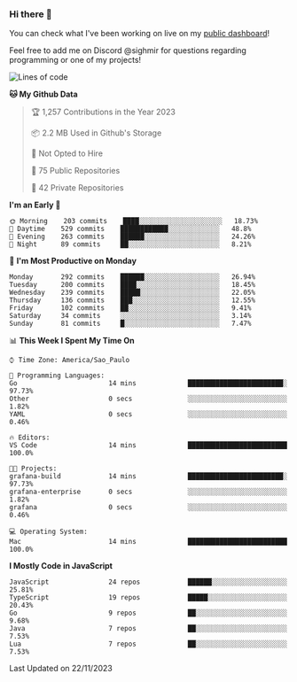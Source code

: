 ### Hi there 👋

<!--
**guicaulada/guicaulada** is a ✨ _special_ ✨ repository because its `README.md` (this file) appears on your GitHub profile.

Here are some ideas to get you started:

- 🔭 I’m currently working on ...
- 🌱 I’m currently learning ...
- 👯 I’m looking to collaborate on ...
- 🤔 I’m looking for help with ...
- 💬 Ask me about ...
- 📫 How to reach me: ...
- 😄 Pronouns: ...
- ⚡ Fun fact: ...
-->

You can check what I've been working on live on my [public dashboard](https://guicaulada.grafana.net/public-dashboards/7b7f644500ec4e6cb5d7a4e7b5ed0dab)!

Feel free to add me on Discord @sighmir for questions regarding programming or one of my projects!

<!--START_SECTION:waka-->
![Lines of code](https://img.shields.io/badge/From%20Hello%20World%20I%27ve%20Written-20.3%20million%20lines%20of%20code-blue)

**🐱 My Github Data** 

> 🏆 1,257 Contributions in the Year 2023
 > 
> 📦 2.2 MB Used in Github's Storage 
 > 
> 🚫 Not Opted to Hire
 > 
> 📜 75 Public Repositories 
 > 
> 🔑 42 Private Repositories  
 > 
**I'm an Early 🐤** 

```text
🌞 Morning    203 commits    ████░░░░░░░░░░░░░░░░░░░░░   18.73% 
🌆 Daytime    529 commits    ████████████░░░░░░░░░░░░░   48.8% 
🌃 Evening    263 commits    ██████░░░░░░░░░░░░░░░░░░░   24.26% 
🌙 Night      89 commits     ██░░░░░░░░░░░░░░░░░░░░░░░   8.21%

```
📅 **I'm Most Productive on Monday** 

```text
Monday       292 commits    ██████░░░░░░░░░░░░░░░░░░░   26.94% 
Tuesday      200 commits    ████░░░░░░░░░░░░░░░░░░░░░   18.45% 
Wednesday    239 commits    █████░░░░░░░░░░░░░░░░░░░░   22.05% 
Thursday     136 commits    ███░░░░░░░░░░░░░░░░░░░░░░   12.55% 
Friday       102 commits    ██░░░░░░░░░░░░░░░░░░░░░░░   9.41% 
Saturday     34 commits     ░░░░░░░░░░░░░░░░░░░░░░░░░   3.14% 
Sunday       81 commits     █░░░░░░░░░░░░░░░░░░░░░░░░   7.47%

```


📊 **This Week I Spent My Time On** 

```text
⌚︎ Time Zone: America/Sao_Paulo

💬 Programming Languages: 
Go                       14 mins             ████████████████████████░   97.73% 
Other                    0 secs              ░░░░░░░░░░░░░░░░░░░░░░░░░   1.82% 
YAML                     0 secs              ░░░░░░░░░░░░░░░░░░░░░░░░░   0.46%

🔥 Editors: 
VS Code                  14 mins             █████████████████████████   100.0%

🐱‍💻 Projects: 
grafana-build            14 mins             ████████████████████████░   97.73% 
grafana-enterprise       0 secs              ░░░░░░░░░░░░░░░░░░░░░░░░░   1.82% 
grafana                  0 secs              ░░░░░░░░░░░░░░░░░░░░░░░░░   0.46%

💻 Operating System: 
Mac                      14 mins             █████████████████████████   100.0%

```

**I Mostly Code in JavaScript** 

```text
JavaScript               24 repos            ██████░░░░░░░░░░░░░░░░░░░   25.81% 
TypeScript               19 repos            █████░░░░░░░░░░░░░░░░░░░░   20.43% 
Go                       9 repos             ██░░░░░░░░░░░░░░░░░░░░░░░   9.68% 
Java                     7 repos             ██░░░░░░░░░░░░░░░░░░░░░░░   7.53% 
Lua                      7 repos             ██░░░░░░░░░░░░░░░░░░░░░░░   7.53%

```



 Last Updated on 22/11/2023
<!--END_SECTION:waka-->
